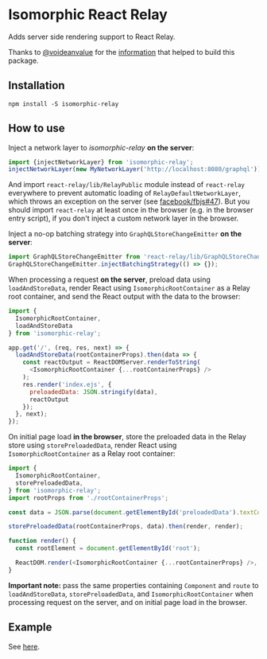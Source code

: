 Isomorphic React Relay
======================
Adds server side rendering support to React Relay.

Thanks to [@voideanvalue](https://github.com/voideanvalue) for the [information](https://github.com/facebook/relay/issues/36#issuecomment-130402024) that helped to build this package.

Installation
------------

    npm install -S isomorphic-relay

How to use
----------

Inject a network layer to *isomorphic-relay* **on the server**:
```javascript
import {injectNetworkLayer} from 'isomorphic-relay';
injectNetworkLayer(new MyNetworkLayer('http://localhost:8080/graphql'));
```
And import `react-relay/lib/RelayPublic` module instead of `react-relay` everywhere to prevent automatic loading of `RelayDefaultNetworkLayer`, which throws an exception on the server (see [facebook/fbjs#47](https://github.com/facebook/fbjs/issues/47)). But you should import `react-relay` at least once in the browser (e.g. in the browser entry script), if you don't inject a custom network layer in the browser.

Inject a no-op batching strategy into `GraphQLStoreChangeEmitter` **on the server**:
```javascript
import GraphQLStoreChangeEmitter from 'react-relay/lib/GraphQLStoreChangeEmitter';
GraphQLStoreChangeEmitter.injectBatchingStrategy(() => {});
```
When processing a request **on the server**, preload data using `loadAndStoreData`, render React using `IsomorphicRootContainer` as a Relay root container, and send the React output with the data to the browser:
```javascript
import {
  IsomorphicRootContainer,
  loadAndStoreData
} from 'isomorphic-relay';

app.get('/', (req, res, next) => {
  loadAndStoreData(rootContainerProps).then(data => {
    const reactOutput = ReactDOMServer.renderToString(
      <IsomorphicRootContainer {...rootContainerProps} />
    );
    res.render('index.ejs', {
      preloadedData: JSON.stringify(data),
      reactOutput
    });
  }, next);
});
```
On initial page load **in the browser**, store the preloaded data in the Relay store using `storePreloadedData`, render React using `IsomorphicRootContainer` as a Relay root container:
```javascript
import {
  IsomorphicRootContainer,
  storePreloadedData,
} from 'isomorphic-relay';
import rootProps from './rootContainerProps';

const data = JSON.parse(document.getElementById('preloadedData').textContent);

storePreloadedData(rootContainerProps, data).then(render, render);

function render() {
  const rootElement = document.getElementById('root');

  ReactDOM.render(<IsomorphicRootContainer {...rootContainerProps} />, rootElement);
}
```
**Important note:** pass the same properties containing `Component` and `route` to `loadAndStoreData`, `storePreloadedData`, and `IsomorphicRootContainer` when processing request on the server, and on initial page load in the browser.

Example
-------
See [here](https://github.com/denvned/isomorphic-relay/tree/master/examples/star-wars).
